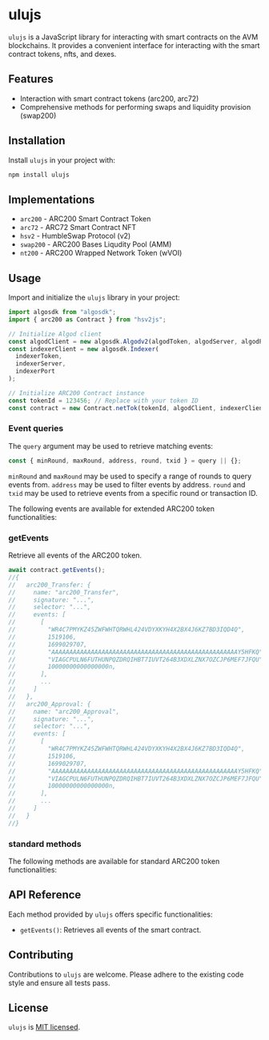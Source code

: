 # ulujs

`ulujs` is a JavaScript library for interacting with smart contracts on the AVM blockchains. It provides a convenient interface for interacting with the smart contract tokens, nfts, and dexes.

## Features

- Interaction with smart contract tokens (arc200, arc72)
- Comprehensive methods for performing swaps and liquidity provision (swap200)

## Installation

Install `ulujs` in your project with:

```bash
npm install ulujs
```

## Implementations

- `arc200` - ARC200 Smart Contract Token
- `arc72` - ARC72 Smart Contract NFT
- `hsv2` - HumbleSwap Protocol (v2)
- `swap200` - ARC200 Bases Liqudity Pool (AMM)
- `nt200` - ARC200 Wrapped Network Token (wVOI)

## Usage

Import and initialize the `ulujs` library in your project:

```javascript
import algosdk from "algosdk";
import { arc200 as Contract } from "hsv2js";

// Initialize Algod client
const algodClient = new algosdk.Algodv2(algodToken, algodServer, algodPort);
const indexerClient = new algosdk.Indexer(
  indexerToken,
  indexerServer,
  indexerPort
);

// Initialize ARC200 Contract instance
const tokenId = 123456; // Replace with your token ID
const contract = new Contract.netTok(tokenId, algodClient, indexerClient);
```

### Event queries

The `query` argument may be used to retrieve matching events:

```javascript
const { minRound, maxRound, address, round, txid } = query || {};
```

`minRound` and `maxRound` may be used to specify a range of rounds to query events from. `address` may be used to filter events by address. `round` and `txid` may be used to retrieve events from a specific round or transaction ID.

The following events are available for extended ARC200 token functionalities:

### getEvents

Retrieve all events of the ARC200 token.

```javascript
await contract.getEvents();
//{
//   arc200_Transfer: {
//     name: "arc200_Transfer",
//     signature: "...",
//     selector: "...",
//     events: [
//       [
//         "WR4C7PMYKZ45ZWFWHTQRWHL424VDYXKYH4X2BX4J6KZ7BD3IQD4Q",
//         1519106,
//         1699029707,
//         "AAAAAAAAAAAAAAAAAAAAAAAAAAAAAAAAAAAAAAAAAAAAAAAAAAAAY5HFKQ",
//         "VIAGCPULN6FUTHUNPQZDRQIHBT7IUVT264B3XDXLZNX7OZCJP6MEF7JFQU",
//         10000000000000000n,
//       ],
//       ...
//     ]
//   },
//   arc200_Approval: {
//     name: "arc200_Approval",
//     signature: "...",
//     selector: "...",
//     events: [
//       [
//         "WR4C7PMYKZ45ZWFWHTQRWHL424VDYXKYH4X2BX4J6KZ7BD3IQD4Q",
//         1519106,
//         1699029707,
//         "AAAAAAAAAAAAAAAAAAAAAAAAAAAAAAAAAAAAAAAAAAAAAAAAAAAAY5HFKQ",
//         "VIAGCPULN6FUTHUNPQZDRQIHBT7IUVT264B3XDXLZNX7OZCJP6MEF7JFQU",
//         10000000000000000n,
//       ],
//       ...
//     ]
//   }
//}
```

### standard methods

The following methods are available for standard ARC200 token functionalities:

## API Reference

Each method provided by `ulujs` offers specific functionalities:

- `getEvents()`: Retrieves all events of the smart contract.

## Contributing

Contributions to `ulujs` are welcome. Please adhere to the existing code style and ensure all tests pass.

## License

`ulujs` is [MIT licensed](./LICENSE).
